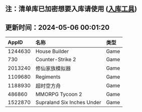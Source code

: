 ## 注：清单库已加密想要入库请使用 ([入库工具](https://github.com/BlankTMing/ManifestAutoUpdate/releases))

## 更新时间：2024-05-06 00:01:20
| AppID | 名称 | 类型  |
| :-------------------- | :----------------------------- | :----------- |
| 1244630 | House Builder| Game |
| 730 | Counter-Strike 2| Game |
| 2013240 | 修仙家族模拟器| Game |
| 1109680 | Regiments| Game |
| 1188930 | 超时空方舟| Game |
| 486860 | MMORPG Tycoon 2| Game |
| 1522870 | Supraland Six Inches Under| Game |
